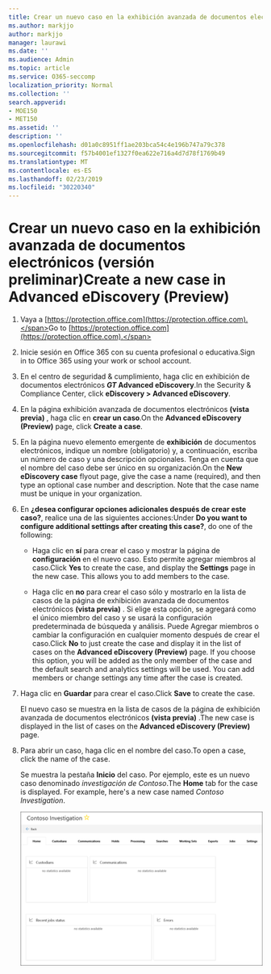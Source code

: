 ```yaml
---
title: Crear un nuevo caso en la exhibición avanzada de documentos electrónicos (versión preliminar)
ms.author: markjjo
author: markjjo
manager: laurawi
ms.date: ''
ms.audience: Admin
ms.topic: article
ms.service: O365-seccomp
localization_priority: Normal
ms.collection: ''
search.appverid:
- MOE150
- MET150
ms.assetid: ''
description: ''
ms.openlocfilehash: d01a0c8951ff1ae203bca54c4e196b747a79c378
ms.sourcegitcommit: f57b4001ef1327f0ea622e716a4d7d78f1769b49
ms.translationtype: MT
ms.contentlocale: es-ES
ms.lasthandoff: 02/23/2019
ms.locfileid: "30220340"
---
```

# <a name="create-a-new-case-in-advanced-ediscovery-preview"></a><span data-ttu-id="9e31a-102">Crear un nuevo caso en la exhibición avanzada de documentos electrónicos (versión preliminar)</span><span class="sxs-lookup"><span data-stu-id="9e31a-102">Create a new case in Advanced eDiscovery (Preview)</span></span>    

1. <span data-ttu-id="9e31a-103">Vaya a [https://protection.office.com](https://protection.office.com).</span><span class="sxs-lookup"><span data-stu-id="9e31a-103">Go to [https://protection.office.com](https://protection.office.com).</span></span>
    
2. <span data-ttu-id="9e31a-104">Inicie sesión en Office 365 con su cuenta profesional o educativa.</span><span class="sxs-lookup"><span data-stu-id="9e31a-104">Sign in to Office 365 using your work or school account.</span></span>
    
3. <span data-ttu-id="9e31a-105">En el centro de seguridad & cumplimiento, haga clic en exhibición de documentos electrónicos **_GT_ Advanced eDiscovery**.</span><span class="sxs-lookup"><span data-stu-id="9e31a-105">In the Security & Compliance Center, click **eDiscovery > Advanced eDiscovery**.</span></span>
 
4. <span data-ttu-id="9e31a-106">En la página exhibición avanzada de documentos electrónicos **(vista previa)** , haga clic en **crear un caso**.</span><span class="sxs-lookup"><span data-stu-id="9e31a-106">On the **Advanced eDiscovery (Preview)** page, click **Create a case**.</span></span>
    
5. <span data-ttu-id="9e31a-p101">En la página nuevo elemento emergente de **exhibición** de documentos electrónicos, indique un nombre (obligatorio) y, a continuación, escriba un número de caso y una descripción opcionales. Tenga en cuenta que el nombre del caso debe ser único en su organización.</span><span class="sxs-lookup"><span data-stu-id="9e31a-p101">On the **New eDiscovery case** flyout page, give the case a name (required), and then type an optional case number and description. Note that the case name must be unique in your organization.</span></span>

6. <span data-ttu-id="9e31a-109">En **¿desea configurar opciones adicionales después de crear este caso?**, realice una de las siguientes acciones:</span><span class="sxs-lookup"><span data-stu-id="9e31a-109">Under **Do you want to configure additional settings after creating this case?**, do one of the following:</span></span>

    - <span data-ttu-id="9e31a-p102">Haga clic en **sí** para crear el caso y mostrar la página de **configuración** en el nuevo caso. Esto permite agregar miembros al caso.</span><span class="sxs-lookup"><span data-stu-id="9e31a-p102">Click **Yes** to create the case, and display the **Settings** page in the new case. This allows you to add members to the case.</span></span>
    
    - <span data-ttu-id="9e31a-p103">Haga clic en **no** para crear el caso sólo y mostrarlo en la lista de casos de la página de exhibición avanzada de documentos electrónicos **(vista previa)** . Si elige esta opción, se agregará como el único miembro del caso y se usará la configuración predeterminada de búsqueda y análisis. Puede Agregar miembros o cambiar la configuración en cualquier momento después de crear el caso.</span><span class="sxs-lookup"><span data-stu-id="9e31a-p103">Click **No** to just create the case and display it in the list of cases on the **Advanced eDiscovery (Preview)** page. If you choose this option, you will be added as the only member of the case and the default search and analytics settings will be used. You can add members or change settings any time after the case is created.</span></span>

7. <span data-ttu-id="9e31a-115">Haga clic en **Guardar** para crear el caso.</span><span class="sxs-lookup"><span data-stu-id="9e31a-115">Click **Save** to create the case.</span></span>

    <span data-ttu-id="9e31a-116">El nuevo caso se muestra en la lista de casos de la página de exhibición avanzada de documentos electrónicos **(vista previa)** .</span><span class="sxs-lookup"><span data-stu-id="9e31a-116">The new case is displayed in the list of cases on the **Advanced eDiscovery (Preview)** page.</span></span> 

8. <span data-ttu-id="9e31a-117">Para abrir un caso, haga clic en el nombre del caso.</span><span class="sxs-lookup"><span data-stu-id="9e31a-117">To open a case, click the name of the case.</span></span> 

    <span data-ttu-id="9e31a-p104">Se muestra la pestaña **Inicio** del caso. Por ejemplo, este es un nuevo caso denominado *investigación de Contoso*.</span><span class="sxs-lookup"><span data-stu-id="9e31a-p104">The **Home** tab for the case is displayed. For example, here's a new case named *Contoso Investigation*.</span></span>

    ![La pestaña Inicio para un nuevo caso en eDiscovery avanzado](../media/newAeDcase.png)
